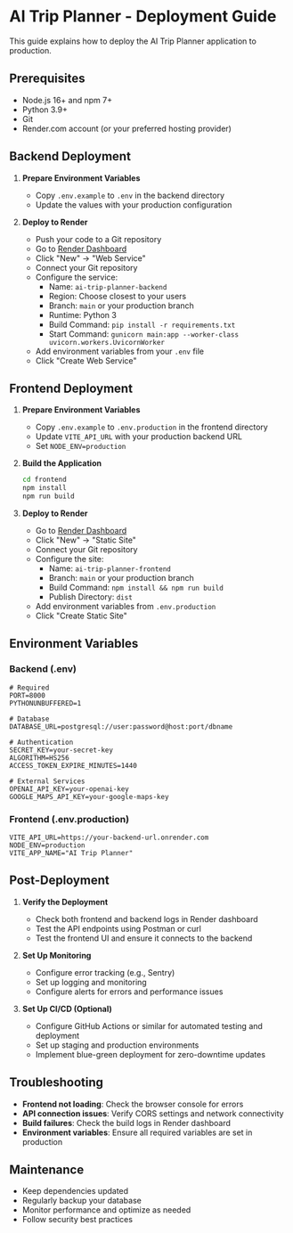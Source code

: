 # AI Trip Planner - Deployment Guide

This guide explains how to deploy the AI Trip Planner application to production.

## Prerequisites

- Node.js 16+ and npm 7+
- Python 3.9+
- Git
- Render.com account (or your preferred hosting provider)

## Backend Deployment

1. **Prepare Environment Variables**
   - Copy `.env.example` to `.env` in the backend directory
   - Update the values with your production configuration

2. **Deploy to Render**
   - Push your code to a Git repository
   - Go to [Render Dashboard](https://dashboard.render.com/)
   - Click "New" → "Web Service"
   - Connect your Git repository
   - Configure the service:
     - Name: `ai-trip-planner-backend`
     - Region: Choose closest to your users
     - Branch: `main` or your production branch
     - Runtime: Python 3
     - Build Command: `pip install -r requirements.txt`
     - Start Command: `gunicorn main:app --worker-class uvicorn.workers.UvicornWorker`
   - Add environment variables from your `.env` file
   - Click "Create Web Service"

## Frontend Deployment

1. **Prepare Environment Variables**
   - Copy `.env.example` to `.env.production` in the frontend directory
   - Update `VITE_API_URL` with your production backend URL
   - Set `NODE_ENV=production`

2. **Build the Application**
   ```bash
   cd frontend
   npm install
   npm run build
   ```

3. **Deploy to Render**
   - Go to [Render Dashboard](https://dashboard.render.com/)
   - Click "New" → "Static Site"
   - Connect your Git repository
   - Configure the site:
     - Name: `ai-trip-planner-frontend`
     - Branch: `main` or your production branch
     - Build Command: `npm install && npm run build`
     - Publish Directory: `dist`
   - Add environment variables from `.env.production`
   - Click "Create Static Site"

## Environment Variables

### Backend (.env)
```
# Required
PORT=8000
PYTHONUNBUFFERED=1

# Database
DATABASE_URL=postgresql://user:password@host:port/dbname

# Authentication
SECRET_KEY=your-secret-key
ALGORITHM=HS256
ACCESS_TOKEN_EXPIRE_MINUTES=1440

# External Services
OPENAI_API_KEY=your-openai-key
GOOGLE_MAPS_API_KEY=your-google-maps-key
```

### Frontend (.env.production)
```
VITE_API_URL=https://your-backend-url.onrender.com
NODE_ENV=production
VITE_APP_NAME="AI Trip Planner"
```

## Post-Deployment

1. **Verify the Deployment**
   - Check both frontend and backend logs in Render dashboard
   - Test the API endpoints using Postman or curl
   - Test the frontend UI and ensure it connects to the backend

2. **Set Up Monitoring**
   - Configure error tracking (e.g., Sentry)
   - Set up logging and monitoring
   - Configure alerts for errors and performance issues

3. **Set Up CI/CD (Optional)**
   - Configure GitHub Actions or similar for automated testing and deployment
   - Set up staging and production environments
   - Implement blue-green deployment for zero-downtime updates

## Troubleshooting

- **Frontend not loading**: Check the browser console for errors
- **API connection issues**: Verify CORS settings and network connectivity
- **Build failures**: Check the build logs in Render dashboard
- **Environment variables**: Ensure all required variables are set in production

## Maintenance

- Keep dependencies updated
- Regularly backup your database
- Monitor performance and optimize as needed
- Follow security best practices
